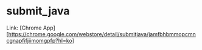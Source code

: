 # submit_java
Link: [Chrome App][https://chrome.google.com/webstore/detail/submitjava/jamfbhbmmopcmncgnapfifjiimomgpfp?hl=ko]
